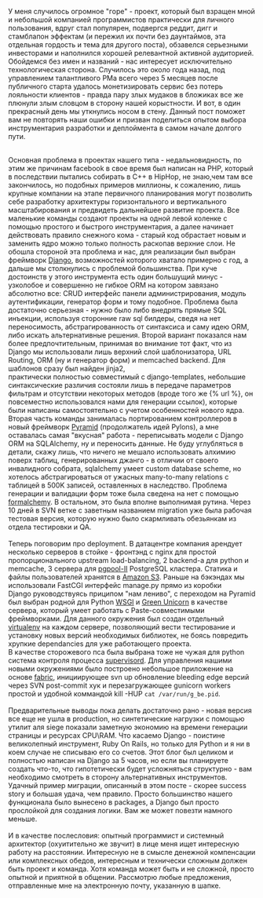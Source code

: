 У меня случилось огромное "горе" - проект, который был взращен мной и небольшой компанией программистов практически для личного пользования, вдруг стал популярен, подвергся реддит, дигг и стамблапон эффектам (и пережил их почти без даунтаймов, эта отдельная гордость и тема для другого поста), обзавелся серьезными инвесторами и наполнился хорошей релевантной активной аудиторией. Обойдемся без имен и названий - нас интересует исключительно технологическая сторона.&nbsp;Случилось это около года назад, под управлением талантливого PMа всего через 5 месяцев после публичного старта удалось монетизировать сервис без потерь лояльности клиентов - правда пару злых мудаков в бложиках все же плюнули злым словцом в сторону нашей&nbsp;корыстности. И вот, в один прекрасный день мы уткнулись носом в стену. Данный пост поможет вам не повторять наши ошибки и призван поделиться опытом выбора инструментария разработки и деплоймента в самом начале долгого пути.<div><br></div><div>Основная проблема в проектах нашего типа - недальновидность, по этим же причинам facebook в свое время был написан на PHP, который в последствии пытались собирать в С++ в HipHop, не знаю,чем там все закончилось, но подобных примеров миллионы, к сожалению, лишь крупные компании на этапе первичного планирования могут позволить себе разработку архитектуры горизонтального и вертикального масштабирования и предвидеть дальнейшее развитие проекта. Все маленькие команды создают проекты на одной левой коленке с помощью простого и быстрого инструментария, а далее начинает действовать правило снежного кома - старый код обрастает новым и заменить ядро можно только полность раскопав верхние слои. Не обошла стороной эта проблема и нас, для реализации был выбран фреймворк <a href="http://www.djangoproject.com/">Django</a>, возможностей которого хватало примерно с год, а дальше мы столкнулись с проблемой большинства. При куче достоинств у этого инструмента есть один большущий минус - узколобое и совершенно не гибкое ORM на котором завязано абсолютно все: CRUD интерфейс панели администрирования, модуль аутентификации, генератор форм и тому подобное. Проблема была достаточно серьезная - нужно было либо внедрять прямые SQL инъекции, используя сторонние raw sql билдеры, сведя на нет переносимость, абстрагированность от&nbsp;синтаксиса&nbsp;и саму идею ORM, либо искать альтернативные решения. Второй вариант показался нам более предпочтительным, принимая во внимание тот факт, что из Django мы использовали лишь верхний слой шаблонизатора, URL Routing, ORM (ну и генератор форм) и memcached backend. Для шаблонов сразу был найден jinja2, практически&nbsp;полностью&nbsp;совместимый с django-templates, небольшие синтаксические различия состояли лишь в передаче параметров фильтрам и отсутствии некоторых методов (вроде того же {% url %}, он повсеместно использовался нами для генерации ссылок), которые были написаны самостоятельно с учетом особенностей нового ядра. Вторая часть команды занималась портированием контроллеров в новый фреймворк <a href="https://docs.pylonsproject.org/docs/pyramid.html">Pyramid</a>&nbsp;(продолжатель идей Pylons), а мне оставалась самая "вкусная" работа - переписывать модели с Django ORM на SQLAlchemy, ну и переносить данные. Не буду углубляться в детали, скажу лишь, что ничего не мешало использовать алхимию поверх таблиц,&nbsp;генерированных&nbsp;джанго - в отличии от своего инвалидного собрата, sqlalchemy умеет custom database scheme, но хотелось абстрагироваться от ужасных many-to-many relations с таблицей в 500K записей, оставленных в наследство. Проблема генерации и валидации форм тоже была сведена на нет с помощью <a href="http://code.google.com/p/formalchemy/">formalchemy</a>. В остальном, это была вполне выполнимая рутина.&nbsp;Через 10 дней в SVN ветке с заветным названием migration уже была рабочая тестовая версия, которую нужно было скармливать обезьянкам из отдела тестировки и QA.</div><div><br></div><div>Теперь поговорим про deployment. В датацентре компания арендует несколько серверов в стойке - фронтэнд с nginx для простой пропорционального upstream load-balancing, 2 backend-а для python и memcache, 3 сервера для&nbsp;<a href="http://pgpool.projects.postgresql.org/">pgpool-II</a> PostgreSQL кластера. Статика и файлы пользователей хранятся в <a href="http://aws.amazon.com/s3/">Amazon S3</a>. Раньше на бэкэндах мы использовали FastCGI интерфейс manage.py прямо из коробки Django&nbsp;руководствуясь&nbsp;приципом "нам лениво", с переходом на Pyramid был выбран родной для Python&nbsp;<a href="http://wsgi.org/wsgi/">WSGI</a> и <a href="http://gunicorn.org/">Green Unicorn</a> в качестве сервера, который умеет работать с Paste-совместимыми фреймворками. Для данного окружения был создан отдельный <a href="http://www.virtualenv.org/en/latest/index.html">virtualenv</a> на каждом сервере, позволяющий вести тестирование и установку новых версий необходимых библиотек, не боясь повредить хрупкие dependancies для уже работающего проекта. В&nbsp;качестве&nbsp;сторожевого пса была выбрана тоже не чужая для python система контроля процесса&nbsp;<a href="http://supervisord.org/">supervisord</a>. Для управления нашими новыми окружениями было&nbsp;построено&nbsp;небольшое приложение на основе <a href="http://docs.fabfile.org/">fabric</a>, инициирующее svn up обновление bleeding edge версий через SVN post-commit хук и перезагружающее gunicorn workers простой и удобной коммандой kill -HUP `cat /var/run/g_be.pid`.&nbsp;</div><div><br></div><div>Предварительные выводы пока делать достаточно рано - новая версия все еще не ушла в production, но&nbsp;синтетические&nbsp;нагрузки с помощью утилит аля siege показали заметную экономию на времени генерации страницы и ресурсах CPU\RAM. Что касаемо Django - поистине великолепный инструмент, Ruby On Rails, но только для Python и я ни в коем случае не списываю его со счетов. Этот блог был целиком и полностью написан на Django за 5 часов, но если вы планируете создать что-то, что гипотетически будет усложняться структурно - вам необходимо смотреть в сторону альтернативных инструментов. Удачный пример миграции, описанный в этом посте - скорее success story и большая удача, чем правило. Просто большинство нашего функционала было вынесено в packages, а Django был просто прослойкой для создания логики. Вам же может повезти намного меньше.<br></div><div><br></div><div>И в качестве послесловия: опытный программист и системный архитектор (охуитительно же звучит) в лице меня ищет интересную работу на расстоянии. Интересную не в смысле денежной компенсации или комплексных обедов, интересным и технически сложным должен быть проект и команда. Хотя команда может быть и не сложной, просто опытной и приятной в общении. Рассмотрю любые предложения, отправленные мне на электронную почту, указанную в шапке.</div>